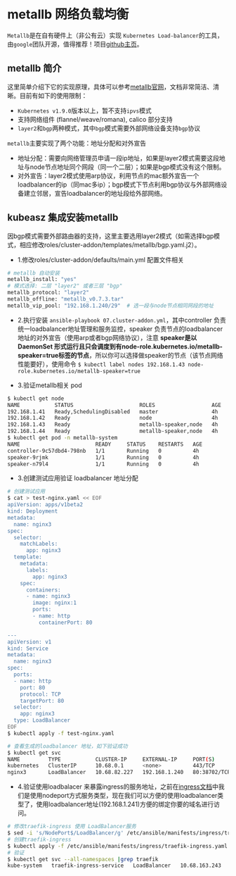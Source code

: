 # metallb 网络负载均衡

`Metallb`是在自有硬件上（非公有云）实现 `Kubernetes Load-balancer`的工具，由`google`团队开源，值得推荐！项目[github主页](https://github.com/google/metallb)。

## metallb 简介

这里简单介绍下它的实现原理，具体可以参考[metallb官网](https://metallb.universe.tf/)，文档非常简洁、清晰。目前有如下的使用限制：

- `Kubernetes v1.9.0`版本以上，暂不支持`ipvs`模式
- 支持网络组件 (flannel/weave/romana), calico 部分支持
- `layer2`和`bgp`两种模式，其中`bgp`模式需要外部网络设备支持`bgp`协议

`metallb`主要实现了两个功能：地址分配和对外宣告

- 地址分配：需要向网络管理员申请一段ip地址，如果是layer2模式需要这段地址与node节点地址同个网段（同一个二层）；如果是bgp模式没有这个限制。
- 对外宣告：layer2模式使用arp协议，利用节点的mac额外宣告一个loadbalancer的ip（同mac多ip）；bgp模式下节点利用bgp协议与外部网络设备建立邻居，宣告loadbalancer的地址段给外部网络。

## kubeasz 集成安装metallb

因bgp模式需要外部路由器的支持，这里主要选用layer2模式（如需选择bgp模式，相应修改roles/cluster-addon/templates/metallb/bgp.yaml.j2）。

- 1.修改roles/cluster-addon/defaults/main.yml 配置文件相关

``` bash
# metallb 自动安装
metallb_install: "yes"
# 模式选择: 二层 "layer2" 或者三层 "bgp"
metallb_protocol: "layer2"
metallb_offline: "metallb_v0.7.3.tar"
metallb_vip_pool: "192.168.1.240/29"  # 选一段与node节点相同网段的地址
```

- 2.执行安装 `ansible-playbook 07.cluster-addon.yml`，其中controller 负责统一loadbalancer地址管理和服务监控，speaker 负责节点的loadbalancer地址的对外宣告（使用arp或者bgp网络协议），注意 **speaker是以DaemonSet 形式运行且只会调度到有node-role.kubernetes.io/metallb-speaker=true标签的节点**，所以你可以选择做speaker的节点（该节点网络性能要好），使用命令 `$ kubectl label nodes 192.168.1.43 node-role.kubernetes.io/metallb-speaker=true`

- 3.验证metallb相关 pod

``` bash
$ kubectl get node
NAME           STATUS                     ROLES                  AGE       VERSION
192.168.1.41   Ready,SchedulingDisabled   master                 4h        v1.11.3
192.168.1.42   Ready                      node                   4h        v1.11.3
192.168.1.43   Ready                      metallb-speaker,node   4h        v1.11.3
192.168.1.44   Ready                      metallb-speaker,node   4h        v1.11.3
$ kubectl get pod -n metallb-system 
NAME                        READY     STATUS    RESTARTS   AGE
controller-9c57dbd4-798nb   1/1       Running   0          4h
speaker-9rjmk               1/1       Running   0          4h
speaker-n79l4               1/1       Running   0          4h
```

- 3.创建测试应用验证 loadbalancer 地址分配

``` bash
# 创建测试应用
$ cat > test-nginx.yaml << EOF
apiVersion: apps/v1beta2
kind: Deployment
metadata:
  name: nginx3
spec:
  selector:
    matchLabels:
      app: nginx3
  template:
    metadata:
      labels:
        app: nginx3
    spec:
      containers:
      - name: nginx3
        image: nginx:1
        ports:
        - name: http
          containerPort: 80

---
apiVersion: v1
kind: Service
metadata:
  name: nginx3
spec:
  ports:
  - name: http
    port: 80
    protocol: TCP
    targetPort: 80
  selector:
    app: nginx3
  type: LoadBalancer
EOF
$ kubectl apply -f test-nginx.yaml

# 查看生成的loadbalancer 地址，如下验证成功
$ kubectl get svc
NAME         TYPE           CLUSTER-IP     EXTERNAL-IP     PORT(S)        AGE
kubernetes   ClusterIP      10.68.0.1      <none>          443/TCP        5h
nginx3       LoadBalancer   10.68.82.227   192.168.1.240   80:38702/TCP   1m
```

- 4.验证使用loadbalacer 来暴露ingress的服务地址，之前在[ingress文档](ingress.md)中我们是使用nodeport方式服务类型，现在我们可以方便的使用loadbalancer类型了，使用loadbalancer地址(192.168.1.241)方便的绑定你要的域名进行访问。

``` bash
# 修改traefik-ingress 使用 LoadBalancer服务
$ sed -i 's/NodePort$/LoadBalancer/g' /etc/ansible/manifests/ingress/traefik-ingress.yaml
# 创建traefik-ingress
$ kubectl apply -f /etc/ansible/manifests/ingress/traefik-ingress.yaml
# 验证
$ kubectl get svc --all-namespaces |grep traefik
kube-system   traefik-ingress-service   LoadBalancer   10.68.163.243   192.168.1.241   80:23456/TCP,8080:37088/TCP   1m
```
